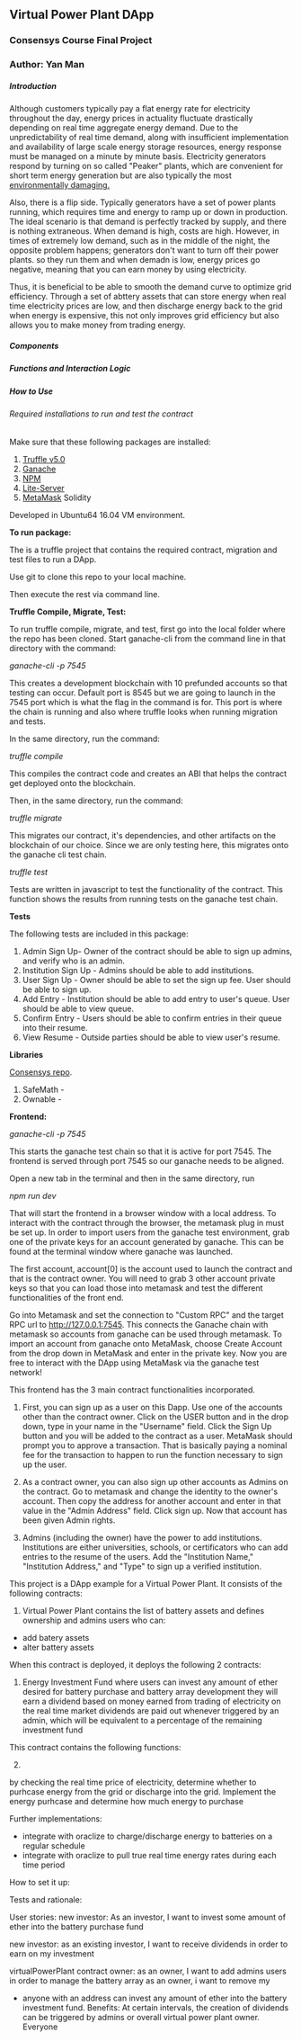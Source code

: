 ## Virtual Power Plant DApp
### Consensys Course Final Project
### Author: Yan Man

##### Introduction

Although customers typically pay a flat energy rate for electricity throughout the day, energy prices in actuality fluctuate drastically depending on real time aggregate energy demand. Due to the unpredictability of real time demand, along with insufficient implementation and availability of large scale energy storage resources, energy response must be managed on a minute by minute basis. Electricity generators respond by turning on so called "Peaker" plants, which are convenient for short term energy generation but are also typically the most [environmentally damaging.](https://www.gogriddy.com/blog/renewable-energy/to-use-clean-energy-avoid-pollution-spewing-peaker-plants/)



Also, there is a flip side. Typically generators have a set of power plants running, which requires time and energy to ramp up or down in production. The ideal scenario is that demand is perfectly tracked by supply, and there is nothing extraneous. When demand is high, costs are high. However, in times of extremely low demand, such as in the middle of the night, the opposite problem happens; generators don't want to turn off their power plants. so they run them and when demadn is low, energy prices go negative, meaning that you can earn money by using electricity.

Thus, it is beneficial to be able to smooth the demand curve to optimize grid efficiency. Through a set of abttery assets that can store energy when real time electricity prices are low, and then discharge energy back to the grid when energy is expensive, this not only improves grid efficiency but also allows you to make money from trading energy.

##### Components



##### Functions and Interaction Logic

##### How to Use

###### Required installations to run and test the contract

Make sure that these following packages are installed:

1. [Truffle v5.0](https://truffleframework.com/docs/truffle/getting-started/installation)
2. [Ganache](https://truffleframework.com/docs/ganache/quickstart)
3. [NPM](https://www.npmjs.com/get-npm)
4. [Lite-Server](https://www.npmjs.com/package/lite-server)
5. [MetaMask](https://metamask.io/)
Solidity

Developed in Ubuntu64 16.04 VM environment.

**To run package:**

The  is a truffle project that contains the required contract, migration and test files to run a DApp.

Use git to clone this repo to your local machine.

Then execute the rest via command line.

**Truffle Compile, Migrate, Test:**

To run truffle compile, migrate, and test, first go into the local folder where the repo has been cloned. Start ganache-cli from the command line in that directory with the command:

*ganache-cli -p 7545*

This creates a development blockchain with 10 prefunded accounts so that testing can occur. Default port is 8545 but we are going to launch in the 7545 port which is what the flag in the command is for. This port is where the chain is running and also where truffle looks when running migration and tests.

In the same directory, run the command:

*truffle compile*

This compiles the contract code and creates an ABI that helps the contract get deployed onto the blockchain.

Then, in the same directory, run the command:

*truffle migrate*

This migrates our contract, it's dependencies, and other artifacts on the blockchain of our choice. Since we are only testing here, this migrates onto the ganache cli test chain.

*truffle test*

Tests are written in javascript to test the functionality of the contract. This function shows the results from running tests on the ganache test chain.

**Tests**

The following tests are included in this package:

1. Admin Sign Up- Owner of the contract should be able to sign up admins, and verify who is an admin.
2. Institution Sign Up - Admins should be able to add institutions.
3. User Sign Up - Owner should be able to set the sign up fee. User should be able to sign up.
4. Add Entry - Institution should be able to add entry to user's queue. User should be able to view queue.
5. Confirm Entry - Users should be able to confirm entries in their queue into their resume.
6. View Resume - Outside parties should be able to view user's resume.

**Libraries**

 [Consensys repo](https://github.com/ConsenSys/ethereum-developer-tools-list).

1. SafeMath -
2. Ownable -

**Frontend:**




*ganache-cli -p 7545*

This starts the ganache test chain so that it is active for port 7545. The frontend is served through port 7545 so our ganache needs to be aligned.

Open a new tab in the terminal and then in the same directory, run

*npm run dev*

That will start the frontend in a browser window with a local address. To interact with the contract through the browser, the metamask plug in must be set up. In order to import users from the ganache test environment, grab one of the private keys for an account generated by ganache. This can be found at the terminal window where ganache was launched.

The first account, account[0] is the account used to launch the contract and that is the contract owner. You will need to grab 3 other account private keys so that you can load those into metamask and test the different functionalities of the front end.

Go into Metamask and set the connection to "Custom RPC" and the target RPC url to http://127.0.0.1:7545. This connects the Ganache chain with metamask so accounts from ganache can be used through metamask. To import an account from ganache onto MetaMask, choose Create Account from the drop down in MetaMask and enter in the private key. Now you are free to interact with the DApp using MetaMask via the ganache test network!

This frontend has the 3 main contract functionalities incorporated.

1. First, you can sign up as a user on this Dapp. Use one of the accounts other than the contract owner. Click on the USER button and in the drop down, type in your name in the "Username" field. Click the Sign Up button and you will be added to the contract as a user. MetaMask should prompt you to approve a transaction. That is basically paying a nominal fee for the transaction to happen to run the function necessary to sign up the user.

2. As a contract owner, you can also sign up other accounts as Admins on the contract. Go to metamask and change the identity to the owner's account. Then copy the address for another account and enter in that value in the "Admin Address" field. Click sign up. Now that account has been given Admin rights.

3. Admins (including the owner) have the power to add institutions. Institutions are either universities, schools, or certificators who can add entries to the resume of the users. Add the "Institution Name," "Institution Address," and "Type" to sign up a verified institution.




This project is a DApp example for a Virtual Power Plant. It consists of the following contracts:

1) Virtual Power Plant
contains the list of battery assets and defines ownership and admins users who can:
- add batery assets
- alter battery assets

When this contract is deployed, it deploys the following 2 contracts:

1) Energy Investment Fund
where users can invest any amount of ether desired for battery purchase and battery array development
they will earn a dividend based on money earned from trading of electricity on the real time market
dividends are paid out whenever triggered by an admin, which will be equivalent to a percentage of the remaining investment fund

This contract contains the following functions:


2)
by checking the real time price of electricity, determine whether to purhcase energy from the grid or discharge into the grid.
Implement the energy purhcase and determine how much energy to purchase

Further implementations:
- integrate with oraclize to charge/discharge energy to batteries on a regular schedule
- integrate with oraclize to pull true real time energy rates during each time period


How to set it up:



Tests and rationale:

User stories:
new investor:
As an investor, I want to invest some amount of ether into the battery purchase fund

new investor:
as an existing investor, I want to receive dividends in order to earn on my investment

virtualPowerPlant contract owner:
as an owner, I want to add admins users in order to manage the battery array
as an owner, i want to remove my

- anyone with an address can invest any amount of ether into the battery investment fund.
Benefits: At certain intervals, the creation of dividends can be triggered by admins or overall virtual power plant owner. Everyone
